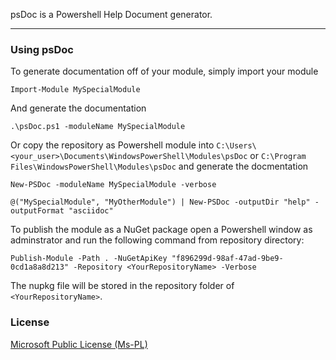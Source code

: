 psDoc is a Powershell Help Document generator.

----
### Using psDoc ###

To generate documentation off of your module, simply import your module

```
Import-Module MySpecialModule
```

And generate the documentation

```
.\psDoc.ps1 -moduleName MySpecialModule
```

Or copy the repository as Powershell module into `C:\Users\<your_user>\Documents\WindowsPowerShell\Modules\psDoc` or `C:\Program Files\WindowsPowerShell\Modules\psDoc` and generate the docmentation

```
New-PSDoc -moduleName MySpecialModule -verbose
```

```
@("MySpecialModule", "MyOtherModule") | New-PSDoc -outputDir "help" -outputFormat "asciidoc"
```

To publish the module as a NuGet package open a Powershell window as adminstrator and run the following command from repository directory:

```
Publish-Module -Path . -NuGetApiKey "f896299d-98af-47ad-9be9-0cd1a8a8d213" -Repository <YourRepositoryName> -Verbose
```

The nupkg file will be stored in the repository folder of `<YourRepositoryName>`.

### License ###

[Microsoft Public License (Ms-PL)](https://opensource.org/licenses/MS-PL)
